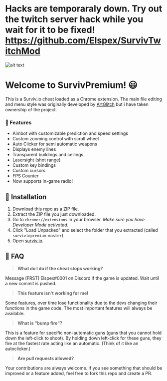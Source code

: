 # Hacks are temporaraly down. Try out the twitch server hack while you wait for it to be fixed! https://github.com/Elspex/SurvivTwitchMod
![alt text](https://repository-images.githubusercontent.com/189518166/cc780580-839e-11e9-924b-4092bf4ed174)

# Welcome to SurvivPremium! 😃

This is a Surviv.io cheat loaded as a Chrome extension. The main file editing and menu style was originally developed by [ArtGlitch](https://github.com/Elspex/surviviopremium/commits?author=art-glitch) but i have taken ownership of the project.

### 💪 Features

* Aimbot with customizable prediction and speed settings
* Custom zooming control with scroll wheel
* Auto Clicker for semi automatic weapons
* Displays enemy lines
* Transparent buildings and ceilings 
* Lasersight (shot range)
* Custom key bindings
* Custom cursors
* FPS Counter
* Now supports in-game radio!

## 🔨 Installation

1. Download this repo as a ZIP file. 
2. Extract the ZIP file you just downloaded. 
3. Go to `chrome://extensions` in your browser. *Make sure you have Developer Mode activated.*
4. Click "Load Unpacked" and select the folder that you extracted (called `surviviopremium-master`)
5. Open [surviv.io](http://surviv.io).

## 🤔 FAQ

> **What do I do if the cheat stops working?**

Message [FRST] Elspex#0001 on Discord if the game is updated. Wait until a new commit is pushed.

> **This feature isn't working for me!**

Some features, over time lose functionality due to the devs changing their functions in the game code. The most important features will always be available. 

> **What is "bump fire"?**

This is a feature for specific non-automatic guns (guns that you cannot hold down the left-click to shoot). By holding down left-click for these guns, they fire at the fastest rate acting like an automatic. (Think of it like an autoclicker.)

> **Are pull requests allowed?**

Your contributions are always welcome. If you see something that should be improved or a feature added, feel free to fork this repo and create a PR. 
